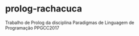# prolog-rachacuca
Trabalho de Prolog da disciplina Paradigmas de Linguagem de Programação PPGCC2017
